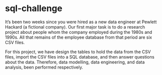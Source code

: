 # sql-challenge

It’s been two weeks since you were hired as a new data engineer at Pewlett Hackard (a fictional company). Our first major task is to do a research project about people whom the company employed during the 1980s and 1990s. All that remains of the employee database from that period are six CSV files.

For this project, we have design the tables to hold the data from the CSV files, import the CSV files into a SQL database, and then answer questions about the data. Therefore, data modelling, data engineering, and data analysis, been performed  respectively.
